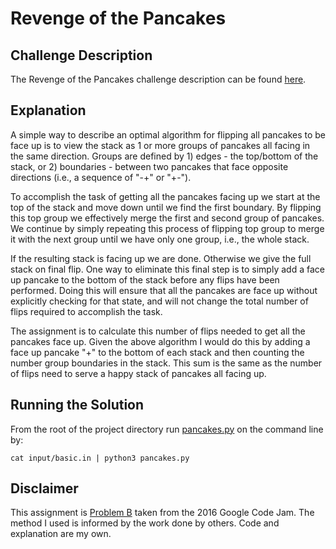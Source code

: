 # Revenge of the Pancakes

## Challenge Description

The Revenge of the Pancakes challenge description can be found [here](./challenge.pdf).

## Explanation

A simple way to describe an optimal algorithm for flipping all pancakes to be face up is to view the stack as 1 or more groups of pancakes all facing in the same direction. Groups are defined by 1) edges - the top/bottom of the stack, or 2) boundaries - between two pancakes that face opposite directions (i.e., a sequence  of "-+" or "+-").

To accomplish the task of getting all the pancakes facing up we start at the top of the stack and move down until we find the first boundary. By flipping this top group we effectively merge the first and second group of pancakes. We continue by simply repeating this process of flipping top group to merge it with the next group until we have only one group, i.e., the whole stack.

If the resulting stack is facing up we are done. Otherwise we give the full stack on final flip. One way to eliminate this final step is to simply add a face up pancake to the bottom of the stack before any flips have been performed. Doing this will ensure that all the pancakes are face up without explicitly checking for that state, and will not change the total number of flips required to accomplish the task.

The assignment is to calculate this number of flips needed to get all the pancakes face up. Given the above algorithm I would do this by adding a face up pancake "+" to the bottom of each stack and then counting the number group boundaries in the stack. This sum is the same as the number of flips need to serve a happy stack of pancakes all facing up.

## Running the Solution

From the root of the project directory run [pancakes.py](./pancakes.py) on the command line by:

```
cat input/basic.in | python3 pancakes.py
```

## Disclaimer

This assignment is [Problem B](https://code.google.com/codejam/contest/6254486/dashboard#s=p1&a=1) taken from the 2016 Google Code Jam. The method I used is informed by the work done by others. Code and explanation are my own.
